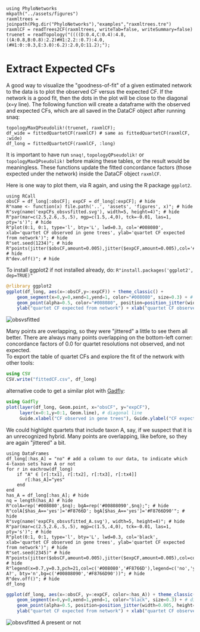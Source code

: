 ```@setup expCFs
using PhyloNetworks
mkpath("../assets/figures")
raxmltrees = joinpath(Pkg.dir("PhyloNetworks"),"examples","raxmltrees.tre")
raxmlCF = readTrees2CF(raxmltrees, writeTab=false, writeSummary=false)
truenet = readTopology("((((D:0.4,C:0.4):4.8,((A:0.8,B:0.8):2.2)#H1:2.2::0.7):4.0,(#H1:0::0.3,E:3.0):6.2):2.0,O:11.2);");
```

# Extract Expected CFs

A good way to visualize the "goodness-of-fit" of a given estimated network to the data
is to plot the observed CF versus the expected CF. If the network is a good fit, then the dots
in the plot will be close to the diagonal (x=y line).
The following function will create a dataframe with the observed and expected CFs,
which are all saved in the DataCF object after running snaq:
```@repl expCFs
topologyMaxQPseudolik!(truenet, raxmlCF);
df_wide = fittedQuartetCF(raxmlCF) # same as fittedQuartetCF(raxmlCF, :wide)
df_long = fittedQuartetCF(raxmlCF, :long)
```
It is important to have run `snaq!`, `topologyQPseudolik!` or `topologyMaxQPseudolik!`
before making these tables, or the result would be meaningless.
These functions update the fitted concordance factors (those expected under the network)
inside the DataCF object `raxmlCF`.

Here is one way to plot them, via R again, and using the R package `ggplot2`.

```@example expCFs
using RCall
obsCF = df_long[:obsCF]; expCF = df_long[:expCF]; # hide
R"name <- function(x) file.path('..', 'assets', 'figures', x)"; # hide
R"svg(name('expCFs_obsvsfitted.svg'), width=5, height=4)"; # hide
R"par(mar=c(2.5,2.6,.5,.5), mgp=c(1.5,.4,0), tck=-0.01, las=1, pty='s')"; # hide
R"plot(0:1, 0:1, type='l', bty='L', lwd=0.3, col='#008080', xlab='quartet CF observed in gene trees', ylab='quartet CF expected from network')"; # hide
R"set.seed(1234)"; # hide
R"points(jitter($obsCF,amount=0.005),jitter($expCF,amount=0.005),col='#008080',bg='#00808090',pch=21)"; # hide
R"dev.off()"; # hide
```
To install ggplot2 if not installed already, do:
`R"install.packages('ggplot2', dep=TRUE)"`

<!-- next: not run, would require installing ggplot2 by travis: about 6min -->

```julia
@rlibrary ggplot2
ggplot(df_long, aes(x=:obsCF,y=:expCF)) + theme_classic() +
    geom_segment(x=0,y=0,xend=1,yend=1, color="#008080", size=0.3) + # diagonal line
    geom_point(alpha=0.5, color="#008080", position=position_jitter(width=0.005, height=0.005)) +
    ylab("quartet CF expected from network") + xlab("quartet CF observed in gene trees") + coord_equal(ratio=1);
```
<!-- ggsave(joinpath("..", "assets", "figures", "expCFs_obsvsfitted.svg"), scale=1, width=6, height=5); # hide -->

![obsvsfitted](../assets/figures/expCFs_obsvsfitted.svg)

Many points are overlapping, so they were "jittered" a little to see them all better.
There are always many points overlapping on the bottom-left corner:
concordance factors of 0.0 for quartet resolutions not observed, and not expected.  
To export the table of quartet CFs and explore the fit of the network with other tools:

```julia
using CSV
CSV.write("fittedCF.csv", df_long)
```
alternative code to get a similar plot with [Gadfly](http://gadflyjl.org/):
```julia
using Gadfly
plot(layer(df_long, Geom.point, x="obsCF", y="expCF"),
     layer(x=0:1,y=0:1, Geom.line), # diagonal line
     Guide.xlabel("CF observed in gene trees"), Guide.ylabel("CF expected from network"))
```

We could highlight quartets that include taxon A, say,
if we suspect that it is an unrecognized hybrid.
Many points are overlapping, like before, so they are again "jittered" a bit.

```@example expCFs
using DataFrames
df_long[:has_A] = "no" # add a column to our data, to indicate which 4-taxon sets have A or not
for r in eachrow(df_long)
    if "A" ∈ [r[:tx1], r[:tx2], r[:tx3], r[:tx4]]
       r[:has_A]="yes"
    end
end
has_A = df_long[:has_A]; # hide
nq = length(has_A) # hide
R"colA=rep('#008080',$nq); bgA=rep('#00808090',$nq);"; # hide
R"colA[$has_A=='yes']='#F8766D'; bgA[$has_A=='yes']='#F8766D90'"; # hide
R"svg(name('expCFs_obsvsfitted_A.svg'), width=5, height=4)"; # hide
R"par(mar=c(2.5,2.6,.5,.5), mgp=c(1.5,.4,0), tck=-0.01, las=1, pty='s')"; # hide
R"plot(0:1, 0:1, type='l', bty='L', lwd=0.3, col='black', xlab='quartet CF observed in gene trees', ylab='quartet CF expected from network')"; # hide
R"set.seed(2345)" # hide
R"points(jitter($obsCF,amount=0.005),jitter($expCF,amount=0.005),col=colA,bg=bgA,pch=21)"; # hide
R"legend(x=0.7,y=0.3,pch=21,col=c('#008080','#F8766D'),legend=c('no','yes'),title='has A?', bty='n',bg=c('#00808090','#F8766D90'))"; # hide
R"dev.off()"; # hide
df_long
```

```julia
ggplot(df_long, aes(x=:obsCF, y=:expCF, color=:has_A)) + theme_classic() +
    geom_segment(x=0,y=0,xend=1,yend=1, color="black", size=0.3) + # diagonal line
    geom_point(alpha=0.5, position=position_jitter(width=0.005, height=0.005)) +
    ylab("quartet CF expected from network") + xlab("quartet CF observed in gene trees") + coord_equal(ratio=1);
```

<!-- ggsave(joinpath("..", "assets", "figures", "expCFs_obsvsfitted_A.svg"), width=6, height=5); # hide -->

![obsvsfitted A present or not](../assets/figures/expCFs_obsvsfitted_A.svg)
